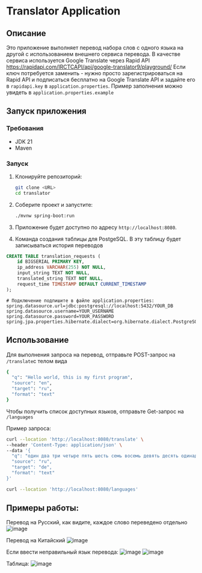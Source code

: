 # Translator Application

## Описание
Это приложение выполняет перевод набора слов с одного языка на другой с использованием внешнего сервиса перевода. В качестве сервиса используется Google Translate через Rapid API https://rapidapi.com/IRCTCAPI/api/google-translator9/playground/
Если ключ потребуется заменить - нужно просто зарегистрироваться на Rapid API и подписаться бесплатно на Google Translate API  и задайте его в `rapidapi.key` в `application.properties`. Пример заполнения можно увидеть в `application.properties.example`
## Запуск приложения

### Требования
- JDK 21
- Maven

### Запуск
1. Клонируйте репозиторий:
    ```sh
    git clone <URL>
    cd translator
    ```

2. Соберите проект и запустите:
    ```sh
    ./mvnw spring-boot:run
    ```

3. Приложение будет доступно по адресу `http://localhost:8080`.
4. Комaнда создания таблицы для PostgeSQL. В эту таблицу будет записываться история переводов
```sql
CREATE TABLE translation_requests (
    id BIGSERIAL PRIMARY KEY,
    ip_address VARCHAR(255) NOT NULL,
    input_string TEXT NOT NULL,
    translated_string TEXT NOT NULL,
    request_time TIMESTAMP DEFAULT CURRENT_TIMESTAMP
);
```
```properties
# Подключение подпишите в файле application.properties:
spring.datasource.url=jdbc:postgresql://localhost:5432/YOUR_DB
spring.datasource.username=YOUR_USERNAME
spring.datasource.password=YOUR_PASSWORD
spring.jpa.properties.hibernate.dialect=org.hibernate.dialect.PostgreSQLDialect
```
## Использование
Для выполнения запроса на перевод, отправьте POST-запрос на `/translate`с телом вида
```sh
{
  "q": "Hello world, this is my first program",
  "source": "en",
  "target": "ru",
  "format": "text"
}
```
Чтобы получить список доступных языков, отправьте Get-запрос на `/languages`

Пример запроса:
```sh
curl --location 'http://localhost:8080/translate' \
--header 'Content-Type: application/json' \
--data '{
  "q": "один два три четыре пять шесть семь восемь девять десять одинадцать двенадцать тринадцать четырнадцать пятнадцать шеснадцать семнадцать восемнадцать девятнадцать двадцать",
  "source": "ru",
  "target": "de",
  "format": "text"
}'
```
```sh
curl --location 'http://localhost:8080/languages'
```
## Примеры работы:
Перевод на Русский, как видите, каждое слово переведено отдельно
![image](https://github.com/user-attachments/assets/0162836b-e4cf-4e9e-9e30-be782ebb4343)

Перевод на Китайский
![image](https://github.com/user-attachments/assets/1863bfb7-887a-4000-9680-56bb4a798856)

Если ввести неправильный язык перевода:
![image](https://github.com/user-attachments/assets/495ec2fc-9407-41db-95c9-76bb738d3c94)
![image](https://github.com/user-attachments/assets/2a7b3ce5-f0e5-40c9-a323-00b55ddde171)

Таблица:
![image](https://github.com/user-attachments/assets/dae03cd5-735a-466c-a1cd-9dcc50b50bee)





